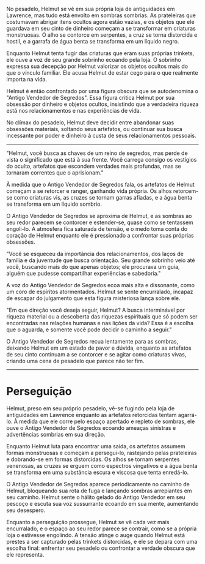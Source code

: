 No pesadelo, Helmut se vê em sua própria loja de antiguidades em Lawrence, mas tudo está envolto em sombras sombrias. As prateleiras que costumavam abrigar itens ocultos agora estão vazias, e os objetos que ele guardava em seu cinto de dinheiro começam a se transformar em criaturas monstruosas. O alho se contorce em serpentes, a cruz se torna distorcida e hostil, e a garrafa de água benta se transforma em um líquido negro.

Enquanto Helmut tenta fugir das criaturas que eram suas próprias trinkets, ele ouve a voz de seu grande sobrinho ecoando pela loja. O sobrinho expressa sua decepção por Helmut valorizar os objetos ocultos mais do que o vínculo familiar. Ele acusa Helmut de estar cego para o que realmente importa na vida.

Helmut é então confrontado por uma figura obscura que se autodenomina o "Antigo Vendedor de Segredos". Essa figura critica Helmut por sua obsessão por dinheiro e objetos ocultos, insistindo que a verdadeira riqueza está nos relacionamentos e nas experiências de vida.

No clímax do pesadelo, Helmut deve decidir entre abandonar suas obsessões materiais, soltando seus artefatos, ou continuar sua busca incessante por poder e dinheiro à custa de seus relacionamentos pessoais.

---


"Helmut, você busca as chaves de um reino de segredos, mas perde de vista o significado que está à sua frente. Você carrega consigo os vestígios do oculto, artefatos que escondem verdades mais profundas, mas se tornaram correntes que o aprisionam."

À medida que o Antigo Vendedor de Segredos fala, os artefatos de Helmut começam a se retorcer e ranger, ganhando vida própria. Os alhos retorcem-se como criaturas vis, as cruzes se tornam garras afiadas, e a água benta se transforma em um líquido sombrio.

O Antigo Vendedor de Segredos se aproxima de Helmut, e as sombras ao seu redor parecem se contorcer e estender-se, quase como se tentassem engoli-lo. A atmosfera fica saturada de tensão, e o medo toma conta do coração de Helmut enquanto ele é pressionado a confrontar suas próprias obsessões.

"Você se esqueceu da importância dos relacionamentos, dos laços de família e da juventude que busca orientação. Seu grande sobrinho veio até você, buscando mais do que apenas objetos; ele procurava um guia, alguém que pudesse compartilhar experiências e sabedoria."

A voz do Antigo Vendedor de Segredos ecoa mais alta e dissonante, como um coro de espíritos atormentados. Helmut se sente encurralado, incapaz de escapar do julgamento que esta figura misteriosa lança sobre ele.

"Em que direção você deseja seguir, Helmut? A busca interminável por riqueza material ou a descoberta das riquezas espirituais que só podem ser encontradas nas relações humanas e nas lições da vida? Essa é a escolha que o aguarda, e somente você pode decidir o caminho a seguir."

O Antigo Vendedor de Segredos recua lentamente para as sombras, deixando Helmut em um estado de pavor e dúvida, enquanto as artefatos de seu cinto continuam a se contorcer e se agitar como criaturas vivas, criando uma cena de pesadelo que parece não ter fim.


---
# Perseguição

Helmut, preso em seu próprio pesadelo, vê-se fugindo pela loja de antiguidades em Lawrence enquanto as artefatos retorcidas tentam agarrá-lo. À medida que ele corre pelo espaço apertado e repleto de sombras, ele ouve o Antigo Vendedor de Segredos ecoando ameaças sinistras e advertências sombrias em sua direção.

Enquanto Helmut luta para encontrar uma saída, os artefatos assumem formas monstruosas e começam a persegui-lo, rastejando pelas prateleiras e dobrando-se em formas distorcidas. Os alhos se tornam serpentes venenosas, as cruzes se erguem como espectros vingativos e a água benta se transforma em uma substância escura e viscosa que tenta enredá-lo.

O Antigo Vendedor de Segredos aparece periodicamente no caminho de Helmut, bloqueando sua rota de fuga e lançando sombras arrepiantes em seu caminho. Helmut sente o hálito gelado do Antigo Vendedor em seu pescoço e escuta sua voz sussurrante ecoando em sua mente, aumentando seu desespero.

Enquanto a perseguição prossegue, Helmut se vê cada vez mais encurralado, e o espaço ao seu redor parece se contrair, como se a própria loja o estivesse engolindo. A tensão atinge o auge quando Helmut está prestes a ser capturado pelas trinkets distorcidas, e ele se depara com uma escolha final: enfrentar seu pesadelo ou confrontar a verdade obscura que ele representa.